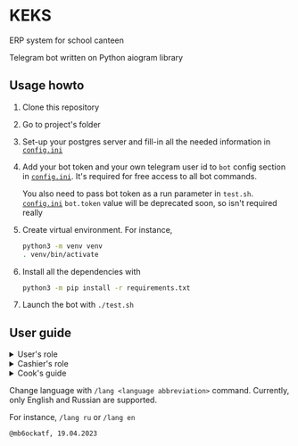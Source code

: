# KEKS
ERP system for school canteen

Telegram bot written on Python aiogram library

## Usage howto
1. Clone this repository
2. Go to project's folder
3. Set-up your postgres server and fill-in all the needed information in
[`config.ini`](config.ini)
4. Add your bot token and your own telegram user id to `bot`
config section in [`config.ini`](config.ini).
    It's required for free access to all bot commands.

    You also need to pass bot token as a run parameter in `test.sh`.
    [`config.ini`](config.ini) `bot.token` value will be deprecated soon,
    so isn't required really
5. Create virtual environment. For instance,
    ```bash
    python3 -m venv venv
    . venv/bin/activate
    ```
6. Install all the dependencies with
    ```bash
    python3 -m pip install -r requirements.txt
    ```
7. Launch the bot with `./test.sh`

## User guide
<details>
<summary>User's role</summary>

Begin communication with `/start` command. 
You'll be asked for username, so simply send `/username <your username>`.
It will be seen by cashier when you revieve order.

You can place new order with `/order <dishname> <qunatity>`.
Checkout `/menu` for available dishes before actually placing the order,
otherwise the error will be shown
</details>
<details>
<summary>Cashier's role</summary>

You have to do `/start` procedure and simply follow a user's guide first.
Then, you need your administrator to assign you a role.

After doing this, information about new orders will be sent to you.
Run `/confirm <account's name>` to close the order.
Account's name can be found right at the order message
Closing the order will decrease number of available dishes in `/menu`.

</details>
<details>
<summary>Cook's guide</summary>

You have to do `/start` procedure and simply follow a user's guide first.
Then, you need your administrator to assign you a role.

You can add new dishes with `/addish <name> <price> <quantity>`
(they'll show up in `/menu`, and there consumers can find them).
</details>

Change language with `/lang <language abbreviation>` command.
Currently, only English and Russian are supported.

For instance, `/lang ru` or `/lang en`

`@mb6ockatf, 19.04.2023`
